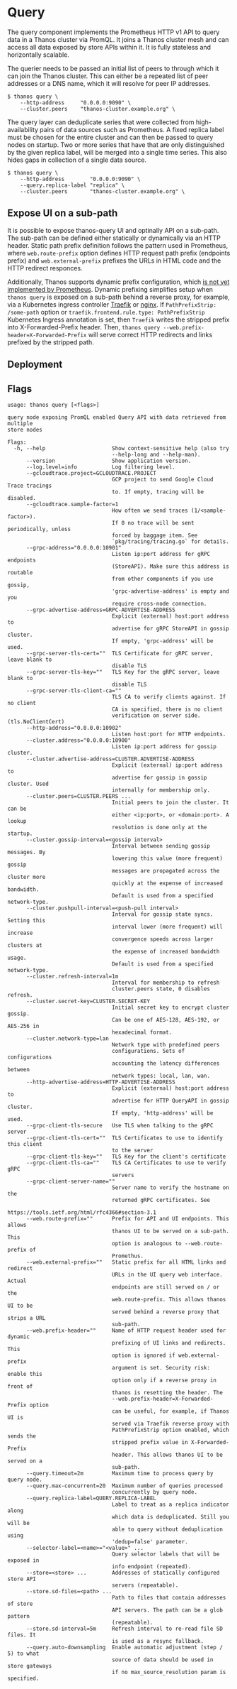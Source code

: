 # Query

The query component implements the Prometheus HTTP v1 API to query data in a Thanos cluster via PromQL.
It joins a Thanos cluster mesh and can access all data exposed by store APIs within it. It is fully stateless and horizontally scalable.

The querier needs to be passed an initial list of peers to through which it can join the Thanos cluster.
This can either be a repeated list of peer addresses or a DNS name, which it will resolve for peer IP addresses.

```
$ thanos query \
    --http-address     "0.0.0.0:9090" \
    --cluster.peers    "thanos-cluster.example.org" \
```

The query layer can deduplicate series that were collected from high-availability pairs of data sources such as Prometheus.
A fixed replica label must be chosen for the entire cluster and can then be passed to query nodes on startup.
Two or more series that have that are only distinguished by the given replica label, will be merged into a single time series. This also hides gaps in collection of a single data source.


```
$ thanos query \
    --http-address        "0.0.0.0:9090" \
    --query.replica-label "replica" \
    --cluster.peers       "thanos-cluster.example.org" \
```

## Expose UI on a sub-path

It is possible to expose thanos-query UI and optinally API on a sub-path.
The sub-path can be defined either statically or dynamically via an HTTP header.
Static path prefix definition follows the pattern used in Prometheus,
where `web.route-prefix` option defines HTTP request path prefix (endpoints prefix)
and `web.external-prefix` prefixes the URLs in HTML code and the HTTP redirect responces.

Additionally, Thanos supports dynamic prefix configuration, which
[is not yet implemented by Prometheus](https://github.com/prometheus/prometheus/issues/3156).
Dynamic prefixing simplifies setup when `thanos query` is exposed on a sub-path behind
a reverse proxy, for example, via a Kubernetes ingress controller
[Traefik](https://docs.traefik.io/basics/#frontends)
or [nginx](https://github.com/kubernetes/ingress-nginx/pull/1805).
If `PathPrefixStrip: /some-path` option or `traefik.frontend.rule.type: PathPrefixStrip`
Kubernetes Ingress annotation is set, then `Traefik` writes the stripped prefix into X-Forwarded-Prefix header.
Then, `thanos query --web.prefix-header=X-Forwarded-Prefix` will serve correct HTTP redirects and links prefixed by the stripped path.

## Deployment

## Flags

[embedmd]:# (flags/query.txt $)
```$
usage: thanos query [<flags>]

query node exposing PromQL enabled Query API with data retrieved from multiple
store nodes

Flags:
  -h, --help                     Show context-sensitive help (also try
                                 --help-long and --help-man).
      --version                  Show application version.
      --log.level=info           Log filtering level.
      --gcloudtrace.project=GCLOUDTRACE.PROJECT  
                                 GCP project to send Google Cloud Trace tracings
                                 to. If empty, tracing will be disabled.
      --gcloudtrace.sample-factor=1  
                                 How often we send traces (1/<sample-factor>).
                                 If 0 no trace will be sent periodically, unless
                                 forced by baggage item. See
                                 `pkg/tracing/tracing.go` for details.
      --grpc-address="0.0.0.0:10901"  
                                 Listen ip:port address for gRPC endpoints
                                 (StoreAPI). Make sure this address is routable
                                 from other components if you use gossip,
                                 'grpc-advertise-address' is empty and you
                                 require cross-node connection.
      --grpc-advertise-address=GRPC-ADVERTISE-ADDRESS  
                                 Explicit (external) host:port address to
                                 advertise for gRPC StoreAPI in gossip cluster.
                                 If empty, 'grpc-address' will be used.
      --grpc-server-tls-cert=""  TLS Certificate for gRPC server, leave blank to
                                 disable TLS
      --grpc-server-tls-key=""   TLS Key for the gRPC server, leave blank to
                                 disable TLS
      --grpc-server-tls-client-ca=""  
                                 TLS CA to verify clients against. If no client
                                 CA is specified, there is no client
                                 verification on server side. (tls.NoClientCert)
      --http-address="0.0.0.0:10902"  
                                 Listen host:port for HTTP endpoints.
      --cluster.address="0.0.0.0:10900"  
                                 Listen ip:port address for gossip cluster.
      --cluster.advertise-address=CLUSTER.ADVERTISE-ADDRESS  
                                 Explicit (external) ip:port address to
                                 advertise for gossip in gossip cluster. Used
                                 internally for membership only.
      --cluster.peers=CLUSTER.PEERS ...  
                                 Initial peers to join the cluster. It can be
                                 either <ip:port>, or <domain:port>. A lookup
                                 resolution is done only at the startup.
      --cluster.gossip-interval=<gossip interval>  
                                 Interval between sending gossip messages. By
                                 lowering this value (more frequent) gossip
                                 messages are propagated across the cluster more
                                 quickly at the expense of increased bandwidth.
                                 Default is used from a specified network-type.
      --cluster.pushpull-interval=<push-pull interval>  
                                 Interval for gossip state syncs. Setting this
                                 interval lower (more frequent) will increase
                                 convergence speeds across larger clusters at
                                 the expense of increased bandwidth usage.
                                 Default is used from a specified network-type.
      --cluster.refresh-interval=1m  
                                 Interval for membership to refresh
                                 cluster.peers state, 0 disables refresh.
      --cluster.secret-key=CLUSTER.SECRET-KEY  
                                 Initial secret key to encrypt cluster gossip.
                                 Can be one of AES-128, AES-192, or AES-256 in
                                 hexadecimal format.
      --cluster.network-type=lan  
                                 Network type with predefined peers
                                 configurations. Sets of configurations
                                 accounting the latency differences between
                                 network types: local, lan, wan.
      --http-advertise-address=HTTP-ADVERTISE-ADDRESS  
                                 Explicit (external) host:port address to
                                 advertise for HTTP QueryAPI in gossip cluster.
                                 If empty, 'http-address' will be used.
      --grpc-client-tls-secure   Use TLS when talking to the gRPC server
      --grpc-client-tls-cert=""  TLS Certificates to use to identify this client
                                 to the server
      --grpc-client-tls-key=""   TLS Key for the client's certificate
      --grpc-client-tls-ca=""    TLS CA Certificates to use to verify gRPC
                                 servers
      --grpc-client-server-name=""  
                                 Server name to verify the hostname on the
                                 returned gRPC certificates. See
                                 https://tools.ietf.org/html/rfc4366#section-3.1
      --web.route-prefix=""      Prefix for API and UI endpoints. This allows
                                 thanos UI to be served on a sub-path. This
                                 option is analogous to --web.route-prefix of
                                 Promethus.
      --web.external-prefix=""   Static prefix for all HTML links and redirect
                                 URLs in the UI query web interface. Actual
                                 endpoints are still served on / or the
                                 web.route-prefix. This allows thanos UI to be
                                 served behind a reverse proxy that strips a URL
                                 sub-path.
      --web.prefix-header=""     Name of HTTP request header used for dynamic
                                 prefixing of UI links and redirects. This
                                 option is ignored if web.external-prefix
                                 argument is set. Security risk: enable this
                                 option only if a reverse proxy in front of
                                 thanos is resetting the header. The
                                 --web.prefix-header=X-Forwarded-Prefix option
                                 can be useful, for example, if Thanos UI is
                                 served via Traefik reverse proxy with
                                 PathPrefixStrip option enabled, which sends the
                                 stripped prefix value in X-Forwarded-Prefix
                                 header. This allows thanos UI to be served on a
                                 sub-path.
      --query.timeout=2m         Maximum time to process query by query node.
      --query.max-concurrent=20  Maximum number of queries processed
                                 concurrently by query node.
      --query.replica-label=QUERY.REPLICA-LABEL  
                                 Label to treat as a replica indicator along
                                 which data is deduplicated. Still you will be
                                 able to query without deduplication using
                                 'dedup=false' parameter.
      --selector-label=<name>="<value>" ...  
                                 Query selector labels that will be exposed in
                                 info endpoint (repeated).
      --store=<store> ...        Addresses of statically configured store API
                                 servers (repeatable).
      --store.sd-files=<path> ...  
                                 Path to files that contain addresses of store
                                 API servers. The path can be a glob pattern
                                 (repeatable).
      --store.sd-interval=5m     Refresh interval to re-read file SD files. It
                                 is used as a resync fallback.
      --query.auto-downsampling  Enable automatic adjustment (step / 5) to what
                                 source of data should be used in store gateways
                                 if no max_source_resolution param is specified.

```
